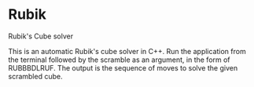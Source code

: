 # Rubik
Rubik's Cube solver 

This is an automatic Rubik's cube solver in C++. 
Run the application from the terminal followed by the scramble as an argument, in the form of RUBBBDLRUF.
The output is the sequence of moves to solve the given scrambled cube.
